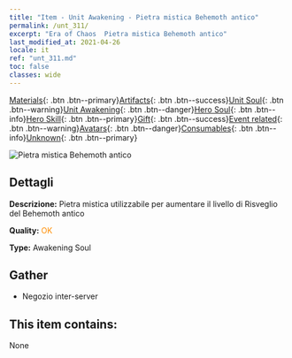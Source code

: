 ```yaml
---
title: "Item - Unit Awakening - Pietra mistica Behemoth antico"
permalink: /unt_311/
excerpt: "Era of Chaos  Pietra mistica Behemoth antico"
last_modified_at: 2021-04-26
locale: it
ref: "unt_311.md"
toc: false
classes: wide
---
```

 [Materials](/ItemsIT/){: .btn .btn--primary}[Artifacts](/ItemsIT/Artifacts/){: .btn .btn--success}[Unit Soul](/ItemsIT/UnitSoul/){: .btn .btn--warning}[Unit Awakening](/ItemsIT/UnitAwakening/){: .btn .btn--danger}[Hero Soul](/ItemsIT/HeroSoul/){: .btn .btn--info}[Hero Skill](/ItemsIT/HeroSkill/){: .btn .btn--primary}[Gift](/ItemsIT/Gift/){: .btn .btn--success}[Event related](/ItemsIT/Events/){: .btn .btn--warning}[Avatars](/ItemsIT/Avatars/){: .btn .btn--danger}[Consumables](/ItemsIT/Consumables/){: .btn .btn--info}[Unknown](/ItemsIT/Unknown/){: .btn .btn--primary}

 ![Pietra mistica Behemoth antico](/images/u/tia_bimeng.jpg)

## Dettagli
 **Descrizione:** Pietra mistica utilizzabile per aumentare il livello di Risveglio del Behemoth antico

 **Quality:** <span style="color: #FF8C00">OK</span>

 **Type:** Awakening Soul

## Gather

*    Negozio inter-server 

## This item contains:

  None


